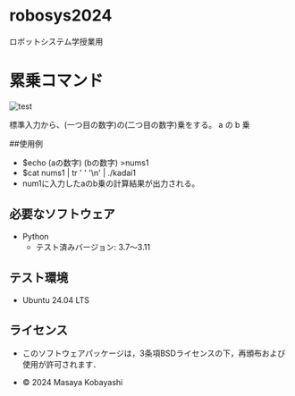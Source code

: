 # robosys2024
ロボットシステム学授業用

# 累乗コマンド
![test](https://github.com/23C1053/robosys2024/actions/workflows/test.yml/badge.svg)

標準入力から、(一つ目の数字)の(二つ目の数字)乗をする。
                     a      の       b      乗    

##使用例

- $echo (aの数字) (bの数字) >nums1
- $cat nums1 | tr ' ' '\n' | ./kadai1
- num1に入力したaのb乗の計算結果が出力される。

## 必要なソフトウェア
- Python
  - テスト済みバージョン: 3.7〜3.11

## テスト環境
- Ubuntu 24.04 LTS

## ライセンス
- このソフトウェアパッケージは，3条項BSDライセンスの下，再頒布および使用が許可されます．


- © 2024 Masaya Kobayashi
